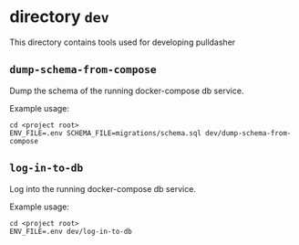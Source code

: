 # directory `dev`

This directory contains tools used for developing pulldasher

## `dump-schema-from-compose`

Dump the schema of the running docker-compose db service.

Example usage:
```
cd <project root>
ENV_FILE=.env SCHEMA_FILE=migrations/schema.sql dev/dump-schema-from-compose
```

## `log-in-to-db`

Log into the running docker-compose db service.

Example usage:

```
cd <project root>
ENV_FILE=.env dev/log-in-to-db
```
